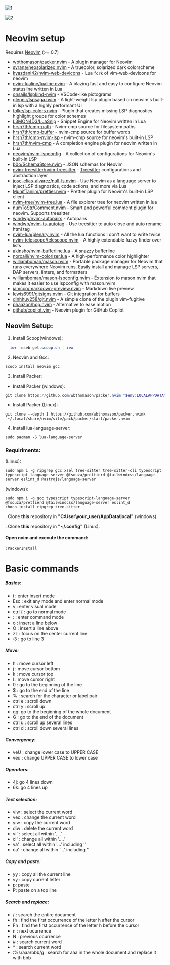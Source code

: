 ![1](https://user-images.githubusercontent.com/85462420/212438367-8bac7eee-a26f-4de6-a17f-b8c14275be43.png)

![2](https://user-images.githubusercontent.com/85462420/212438372-d6f5b67d-864d-465c-9919-33b0ce309018.png)

# Neovim setup

Requires [Neovim](https://neovim.io/) (>= 0.7)

- [wbthomason/packer.nvim](https://github.com/wbthomason/packer.nvim) - A plugin manager for Neovim
- [svrana/neosolarized.nvim](https://github.com/svrana/neosolarized.nvim) - A truecolor, solarized dark colorscheme
- [kyazdani42/nvim-web-devicons](https://github.com/kyazdani42/nvim-web-devicons) - Lua `fork` of vim-web-devicons for neovim
- [nvim-lualine/lualine.nvim](https://github.com/nvim-lualine/lualine.nvim) - A blazing fast and easy to configure Neovim statusline written in Lua
- [onsails/lspkind-nvim](https://github.com/onsails/lspkind-nvim) - VSCode-like pictograms
- [glepnir/lspsaga.nvim](https://github.com/glepnir/lspsaga.nvim) - A light-weight lsp plugin based on neovim's built-in lsp with a highly performant UI
- [folke/lsp-colors.nvim](https://github.com/folke/lsp-colors.nvim) - Plugin that creates missing LSP diagnostics highlight groups for color schemes
- [L3MON4D3/LuaSnip](https://github.com/L3MON4D3/LuaSnip) - Snippet Engine for Neovim written in Lua
- [hrsh7th/cmp-path](https://github.com/hrsh7th/cmp-path) - Nvim-cmp source for filesystem paths
- [hrsh7th/cmp-buffer](https://github.com/hrsh7th/cmp-buffer) - nvim-cmp source for buffer words
- [hrsh7th/cmp-nvim-lsp](https://github.com/hrsh7th/cmp-nvim-lsp) - nvim-cmp source for neovim's built-in LSP
- [hrsh7th/nvim-cmp](https://github.com/hrsh7th/nvim-cmp) - A completion engine plugin for neovim written in Lua
- [neovim/nvim-lspconfig](https://github.com/neovim/nvim-lspconfig) - A collection of configurations for Neovim's built-in LSP
- [b0o/SchemaStore.nvim](https://github.com/b0o/schemastore.nvim) - JSON schemas for Neovim
- [nvim-treesitter/nvim-treesitter](https://github.com/nvim-treesitter/nvim-treesitter) - [Treesitter](https://github.com/tree-sitter/tree-sitter) configurations and abstraction layer
- [jose-elias-alvarez/null-ls.nvim](https://github.com/jose-elias-alvarez/null-ls.nvim) - Use Neovim as a language server to inject LSP diagnostics, code actions, and more via Lua
- [MunifTanjim/prettier.nvim](https://github.com/MunifTanjim/prettier.nvim) - Prettier plugin for Neovim's built-in LSP client
- [nvim-tree/nvim-tree.lua](https://github.com/nvim-tree/nvim-tree.lua) - A file explorer tree for neovim written in lua
- [numToStr/Comment.nvim](https://github.com/numToStr/Comment.nvim) - Smart and powerful comment plugin for neovim. Supports treesitter
- [windwp/nvim-autopairs](https://github.com/windwp/nvim-autopairs) - Autopairs
- [windwp/nvim-ts-autotag](https://github.com/windwp/nvim-ts-autotag) - Use treesitter to auto close and auto rename html tag
- [nvim-lua/plenary.nvim](https://github.com/nvim-lua/plenary.nvim) - All the lua functions I don't want to write twice
- [nvim-telescope/telescope.nvim](https://github.com/nvim-telescope/telescope.nvim) - A highly extendable fuzzy finder over lists
- [akinsho/nvim-bufferline.lua](https://github.com/akinsho/nvim-bufferline.lua) - A snazzy bufferline
- [norcalli/nvim-colorizer.lua](https://github.com/norcalli/nvim-colorizer.lua) - A high-performance color highlighter
- [williamboman/mason.nvim](https://github.com/williamboman/mason.nvim) - Portable package manager for Neovim that runs everywhere Neovim runs. Easily install and manage LSP servers, DAP servers, linters, and formatters
- [williamboman/mason-lspconfig.nvim](https://github.com/williamboman/mason-lspconfig.nvim) - Extension to mason.nvim that makes it easier to use lspconfig with mason.nvim
- [iamcco/markdown-preview.nvim](https://github.com/iamcco/markdown-preview.nvim) - Markdown live preview
- [lewis6991/gitsigns.nvim](https://github.com/lewis6991/gitsigns.nvim) - Git integration for buffers
- [dinhhuy258/git.nvim](https://github.com/dinhhuy258/git.nvim) - A simple clone of the plugin vim-fugitive
- [phaazon/hop.nvim](https://github.com/phaazon/hop.nvim) - Alternative to ease motion
- [github/copilot.vim](https://github.com/github/copilot.vim) - Neovim plugin for GitHub Copilot

## Neovim Setup:

1. Install Scoop(windows):

```powershell
  iwr -useb get.scoop.sh | iex
```

2. Neovim and Gcc:

```powershell
scoop install neovim gcc
```

3. Install Packer:

- Install Packer (windows):

```powershell
git clone https://github.com/wbthomason/packer.nvim "$env:LOCALAPPDATA\nvim-data\site\pack\packer\start\packer.nvim"
```

- Install Packer (Linux):

```shell
git clone --depth 1 https://github.com/wbthomason/packer.nvim\
 ~/.local/share/nvim/site/pack/packer/start/packer.nvim
```

4. Install lua-language-server:

```shell
sudo pacman -S lua-language-server
```

### Requiriments:

(Linux):

```shell
sudo npm i -g ripgrep gcc xsel tree-sitter tree-sitter-cli typescript typescript-language-server @fsouza/prettierd @tailwindcss/language-server eslint_d @astrojs/language-server
```

(windows):

```shell
sudo npm i -g gcc typescript typescript-language-server @fsouza/prettierd @tailwindcss/language-server eslint_d
choco install ripgrep tree-sitter
```

. Clone **this** repository in **"C:User\your_user\AppData\local"** (windows).

. Clone **this** repository in **"~/.config"** (Linux).

#### Open nvim and execute the command:

```vim
:PackerInstall
```

# Basic commands

##### Basics:

- i : enter insert mode
- Esc : exit any mode and enter normal mode
- v : enter visual mode
- ctrl { : go to normal mode
- : : enter command mode
- o : insert a line below
- O : insert a line above
- zz : focus on the center current line
- :3 : go to line 3

##### Move:

- h : move cursor left
- j : move cursor bottom
- k : move cursor top
- l : move cursor right
- 0 : go to the beginning of the line
- $ : go to the end of the line
- % : search for the character or label pair
- ctrl e : scroll down
- ctrl y : scroll up
- gg: go to the beginning of the whole document
- G : go to the end of the document
- ctrl u : scroll up several lines
- ctrl d : scroll down several lines

##### Convergency:

- veU : change lower case to UPPER CASE
- veu : change UPPER CASE to lower case

##### Operators:

- 4j: go 4 lines down
- 6k: go 4 lines up

##### Text selection:

- viw : select the current word
- vec : change the current word
- yiw : copy the current word
- diw : delete the current word
- vi' : select all within '....'
- ci' : change all within '....'
- va' : select all within '...' including ''
- ca' : change all within '...' including ''

##### Copy and paste:

- yy : copy all the current line
- vy : copy current letter
- p: paste
- P: paste on a top line

##### Search and replace:

- / : search the entire document
- fh : find the first occurrence of the letter h after the cursor
- Fh : find the first occurrence of the letter h before the cursor
- n : next ocurrence
- N : previous ocurrence
- \# : search current word
- \* : search current word
- :%s/aaa/bbb/g : search for aaa in the whole document and replace it with bbb
